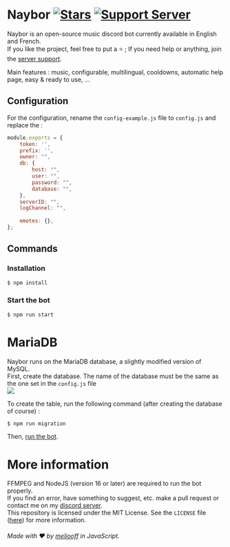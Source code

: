 # Naybor [![Stars](https://img.shields.io/github/stars/meliooff/naybor)](https://github.com/antoinemcx/naybor) [![Support Server](https://img.shields.io/discord/738122381062832180.svg?label=&logo=discord&logoColor=ffffff&color=7389D8&labelColor=6A7EC2)](https://discord.gg/G6WQsMQShZ)

Naybor is an open-source music discord bot currently available in English and French.   
If you like the project, feel free to put a ⭐ ; If you need help or anything, join the [server support](https://discord.gg/G6WQsMQShZ).

Main features : music, configurable, multilingual, cooldowns, automatic help page, easy & ready to use, ...

## Configuration

For the configuration, rename the `config-example.js` file to `config.js` and replace the :
```js
module.exports = {
    token: '',
    prefix: '',
    owner: "",
    db: {
        host: "",
        user: "",
        password: "",
        database: "",
    },
    serverID: "",
    logChannel: "",
    
    emotes: {},
};
```

## Commands

### Installation

```sh
$ npm install
```

### Start the bot

```sh
$ npm run start
```

# MariaDB

Naybor runs on the MariaDB database, a slightly modified version of MySQL.<br>
First, create the database. The name of the database must be the same as the one set in the `config.js` file  
![](https://i.imgur.com/ALeKvsf.png)

To create the table, run the following command (after creating the database of course) :

```sh
$ npm run migration
```

Then, [run the bot](#start-the-bot).

# More information

FFMPEG and NodeJS (version 16 or later) are required to run the bot properly.  
If you find an error, have something to suggest, etc. make a pull request or contact me on my [discord server](https://discord.gg/G6WQsMQShZ).  
This repository is licensed under the MIT License. See the `LICENSE` file ([here](https://github.com/antoinemcx/naybor/blob/master/LICENSE)) for more information.   


###### Made with ❤️ by [meliooff](https://github.com/antoinemcx) in JavaScript.
